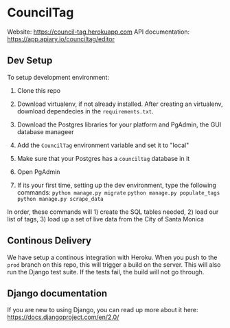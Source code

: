 # CouncilTag
Website: https://council-tag.herokuapp.com
API documentation: https://app.apiary.io/counciltag/editor

## Dev Setup

To setup development environment:

1. Clone this repo

2. Download virtualenv, if not already installed. After creating an virtualenv, download 
dependecies in the `requirements.txt`.

3. Download the Postgres libraries for your platform and PgAdmin, the GUI database manageer

4. Add the `CouncilTag` environment variable and set it to "local"

5. Make sure that your Postgres has a `counciltag` database in it

6. Open PgAdmin 

7. If its your first time, setting up the dev environment, type the following commands:
`python manage.py migrate`
`python manage.py populate_tags`
`python manage.py scrape_data`

In order, these commands will 1) create the SQL tables needed, 2) load our list of tags, 3) load up a set of live data from the City of Santa Monica

## Continous Delivery

We have setup a continous integration with Heroku. When you push to the `prod` branch on this repo, this will trigger a build on the server. This will also run the Django test suite. If the tests fail, the build will not go through. 


## Django documentation
If you are new to using Django, you can read up more about it here:
https://docs.djangoproject.com/en/2.0/

